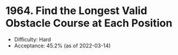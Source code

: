# 1964. Find the Longest Valid Obstacle Course at Each Position
- Difficulty: Hard
- Acceptance: 45.2% (as of 2022-03-14)

